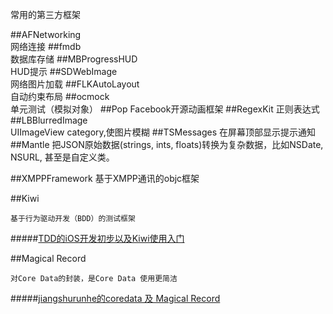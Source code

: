 常用的第三方框架

<!-- create time: 2014-11-27 00:19:03  -->

##AFNetworking  
    网络连接
##fmdb     
    数据库存储
##MBProgressHUD  
    HUD提示
##SDWebImage  
    网络图片加载
##FLKAutoLayout  
    自动约束布局
##ocmock   
    单元测试（模拟对象）
##Pop 
    Facebook开源动画框架
##RegexKit 
    正则表达式
##LBBlurredImage  
    UIImageView category,使图片模糊
##TSMessages 
    在屏幕顶部显示提示通知
##Mantle 
    把JSON原始数据(strings, ints, floats)转换为复杂数据，比如NSDate, NSURL, 甚至是自定义类。

##XMPPFramework
	基于XMPP通讯的objc框架

##Kiwi

	基于行为驱动开发（BDD）的测试框架
#####[TDD的iOS开发初步以及Kiwi使用入门](http://ios.jobbole.com/60360/)


##Magical Record

	对Core Data的封装，是Core Data 使用更简洁
#####[jiangshurunhe的coredata 及 Magical Record](http://blog.csdn.net/jiangshurunhe/article/details/10304309)